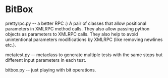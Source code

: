 BitBox
======

prettyrpc.py -- a better RPC :) A pair of classes that allow positional parameters in XMLRPC method calls. They also allow passing python objects as parameters to XMLRPC calls. They also help to avoid unintentional parameters modifications by XMLRPC (like removing newlines etc.).

metatest.py  -- metaclass to generate multiple tests with the same steps but different input parameters in each test.

bitbox.py -- just playing with bit operations.
